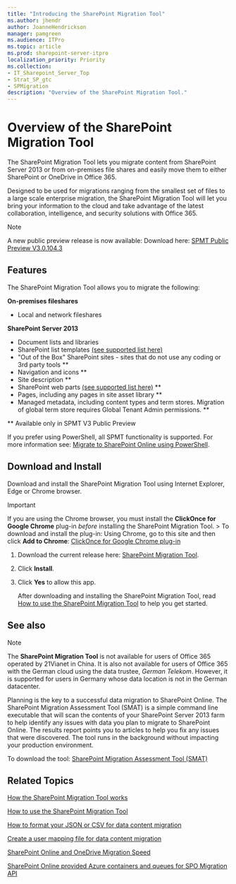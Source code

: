 ```yaml
---
title: "Introducing the SharePoint Migration Tool"
ms.author: jhendr
author: JoanneHendrickson
manager: pamgreen
ms.audience: ITPro
ms.topic: article
ms.prod: sharepoint-server-itpro
localization_priority: Priority
ms.collection: 
- IT_Sharepoint_Server_Top
- Strat_SP_gtc
- SPMigration
description: "Overview of the SharePoint Migration Tool."
---
```


# Overview of the SharePoint Migration Tool

The SharePoint Migration Tool lets you migrate content from SharePoint Server 2013 or from on-premises file shares and easily move them to either SharePoint or OneDrive in Office 365. 
  
Designed to be used for migrations ranging from the smallest set of files to a large scale enterprise migration, the SharePoint Migration Tool will let you bring your information to the cloud and take advantage of the latest collaboration, intelligence, and security solutions with Office 365.


>[!NOTE]
>A new public preview release is now available: Download here: [SPMT Public Preview V3.0.104.3 ](https://spmtreleasescus.blob.core.windows.net/betainstall/default.htm)  
    

## Features
The SharePoint Migration Tool allows you to migrate the following:

**On-premises fileshares**
- Local and network fileshares

**SharePoint Server 2013**
-  Document lists and libraries
-  SharePoint list templates [(see supported list here)](sharepoint-migration-supported-list-templates.md)
-  "Out of the Box" SharePoint sites - sites that do not use any coding or 3rd party tools **
- Navigation and icons **
- Site description ** 
- SharePoint web parts [(see supported list here)](spmt-supported-webparts.md) **
- Pages, including any pages in site asset library **
- Managed metadata, including content types and term stores. Migration of global term store requires Global Tenant Admin permissions. **


** Available only in SPMT V3 Public Preview

If you prefer using PowerShell, all SPMT functionality is supported. For more information see: [Migrate to SharePoint Online using PowerShell](overview-spmt-ps-cmdlets.md).


  
## Download and Install

Download and install the SharePoint Migration Tool using Internet Explorer, Edge or Chrome browser.
  
> [!IMPORTANT]
> If you are using the Chrome browser, you must install the **ClickOnce for Google Chrome** plug-in  *before*  installing the SharePoint Migration Tool. > To download and install the plug-in: Using Chrome, go to this site and then click **Add to Chrome**: [ClickOnce for Google Chrome plug-in](https://chrome.google.com/webstore/detail/clickonce-for-google-chro/kekahkplibinaibelipdcikofmedafmb?utm_source=chrome-app-launcher-info-dialog)
  
1. Download the current release here: [SharePoint Migration Tool](http://spmtreleasescus.blob.core.windows.net/install/default.htm).


2. Click **Install**.
    
3. Click **Yes** to allow this app. 
    
    After downloading and installing the SharePoint Migration Tool, read [How to use the SharePoint Migration Tool](how-to-use-the-sharepoint-migration-tool.md) to help you get started. 
    
## See also

>[!NOTE]
>The **SharePoint Migration Tool** is not available for users of Office 365 operated by 21Vianet in China. It is also not available for users of Office 365 with the German cloud using the data trustee, *German Telekom*. However, it is supported for users in Germany whose data location is not in the German datacenter.
 
Planning is the key to a successful data migration to SharePoint Online. The SharePoint Migration Assessment Tool (SMAT) is a simple command line executable that will scan the contents of your SharePoint Server 2013 farm to help identify any issues with data you plan to migrate to SharePoint Online. The results report points you to articles to help you fix any issues that were discovered. The tool runs in the background without impacting your production environment.
  
To download the tool: [SharePoint Migration Assessment Tool (SMAT)](https://www.microsoft.com/en-us/download/details.aspx?id=53598&amp;751be11f-ede8-5a0c-058c-2ee190a24fa6=True)
  
## Related Topics

[How the SharePoint Migration Tool works](how-the-sharepoint-migration-tool-works.md)
  
[How to use the SharePoint Migration Tool](how-to-use-the-sharepoint-migration-tool.md)
  
[How to format your JSON or CSV for data content migration](how-to-format-your-csv-file-for-data-content-migration.md)
  
[Create a user mapping file for data content migration](create-a-user-mapping-file-for-data-content-migration.md)
  
[SharePoint Online and OneDrive Migration Speed](sharepoint-online-and-onedrive-migration-speed.md)
  
[SharePoint Online provided Azure containers and queues for SPO Migration API](sharepoint-online-provided-azure-containers-and-queues-for-spo-migration-api.md)
  

